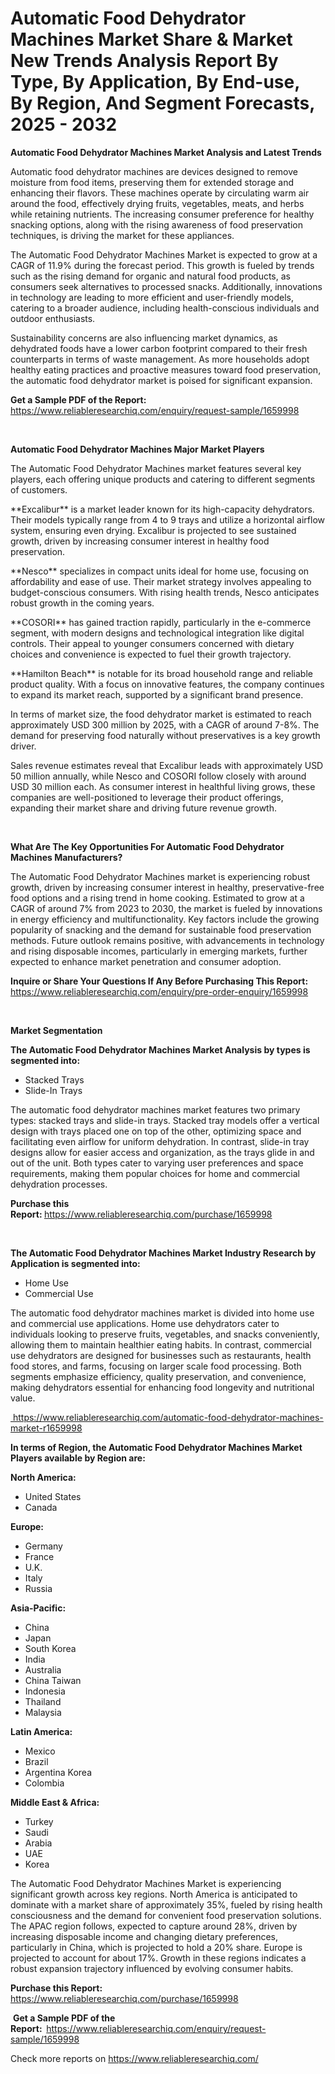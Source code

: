 <p><h1>Automatic Food Dehydrator Machines Market Share & Market New Trends Analysis Report By Type, By Application, By End-use, By Region, And Segment Forecasts, 2025 - 2032</h1></p><p><strong>Automatic Food Dehydrator Machines Market Analysis and Latest Trends</strong></p>
<p><p>Automatic food dehydrator machines are devices designed to remove moisture from food items, preserving them for extended storage and enhancing their flavors. These machines operate by circulating warm air around the food, effectively drying fruits, vegetables, meats, and herbs while retaining nutrients. The increasing consumer preference for healthy snacking options, along with the rising awareness of food preservation techniques, is driving the market for these appliances.</p><p>The Automatic Food Dehydrator Machines Market is expected to grow at a CAGR of 11.9% during the forecast period. This growth is fueled by trends such as the rising demand for organic and natural food products, as consumers seek alternatives to processed snacks. Additionally, innovations in technology are leading to more efficient and user-friendly models, catering to a broader audience, including health-conscious individuals and outdoor enthusiasts. </p><p>Sustainability concerns are also influencing market dynamics, as dehydrated foods have a lower carbon footprint compared to their fresh counterparts in terms of waste management. As more households adopt healthy eating practices and proactive measures toward food preservation, the automatic food dehydrator market is poised for significant expansion.</p></p>
<p><strong>Get a Sample PDF of the Report:&nbsp;</strong> <a href="https://www.reliableresearchiq.com/enquiry/request-sample/1659998?utm_campaign=1842&utm_medium=2&utm_source=Github&utm_content=ia&utm_term=17012025&utm_id=automatic-food-dehydrator-machines">https://www.reliableresearchiq.com/enquiry/request-sample/1659998</a></p>
<p>&nbsp;</p>
<p><strong>Automatic Food Dehydrator Machines Major Market Players</strong></p>
<p><p>The Automatic Food Dehydrator Machines market features several key players, each offering unique products and catering to different segments of customers. </p><p>**Excalibur** is a market leader known for its high-capacity dehydrators. Their models typically range from 4 to 9 trays and utilize a horizontal airflow system, ensuring even drying. Excalibur is projected to see sustained growth, driven by increasing consumer interest in healthy food preservation.</p><p>**Nesco** specializes in compact units ideal for home use, focusing on affordability and ease of use. Their market strategy involves appealing to budget-conscious consumers. With rising health trends, Nesco anticipates robust growth in the coming years.</p><p>**COSORI** has gained traction rapidly, particularly in the e-commerce segment, with modern designs and technological integration like digital controls. Their appeal to younger consumers concerned with dietary choices and convenience is expected to fuel their growth trajectory. </p><p>**Hamilton Beach** is notable for its broad household range and reliable product quality. With a focus on innovative features, the company continues to expand its market reach, supported by a significant brand presence.</p><p>In terms of market size, the food dehydrator market is estimated to reach approximately USD 300 million by 2025, with a CAGR of around 7-8%. The demand for preserving food naturally without preservatives is a key growth driver. </p><p>Sales revenue estimates reveal that Excalibur leads with approximately USD 50 million annually, while Nesco and COSORI follow closely with around USD 30 million each. As consumer interest in healthful living grows, these companies are well-positioned to leverage their product offerings, expanding their market share and driving future revenue growth.</p></p>
<p>&nbsp;</p>
<p><strong>What Are The Key Opportunities For Automatic Food Dehydrator Machines Manufacturers?</strong></p>
<p><p>The Automatic Food Dehydrator Machines market is experiencing robust growth, driven by increasing consumer interest in healthy, preservative-free food options and a rising trend in home cooking. Estimated to grow at a CAGR of around 7% from 2023 to 2030, the market is fueled by innovations in energy efficiency and multifunctionality. Key factors include the growing popularity of snacking and the demand for sustainable food preservation methods. Future outlook remains positive, with advancements in technology and rising disposable incomes, particularly in emerging markets, further expected to enhance market penetration and consumer adoption.</p></p>
<p><strong>Inquire or Share Your Questions If Any Before Purchasing This Report:</strong> <a href="https://www.reliableresearchiq.com/enquiry/pre-order-enquiry/1659998?utm_campaign=1842&utm_medium=2&utm_source=Github&utm_content=ia&utm_term=17012025&utm_id=automatic-food-dehydrator-machines">https://www.reliableresearchiq.com/enquiry/pre-order-enquiry/1659998</a></p>
<p>&nbsp;</p>
<p><strong>Market Segmentation</strong></p>
<p><strong>The Automatic Food Dehydrator Machines Market Analysis by types is segmented into:</strong></p>
<p><ul><li>Stacked Trays</li><li>Slide-In Trays</li></ul></p>
<p><p>The automatic food dehydrator machines market features two primary types: stacked trays and slide-in trays. Stacked tray models offer a vertical design with trays placed one on top of the other, optimizing space and facilitating even airflow for uniform dehydration. In contrast, slide-in tray designs allow for easier access and organization, as the trays glide in and out of the unit. Both types cater to varying user preferences and space requirements, making them popular choices for home and commercial dehydration processes.</p></p>
<p><strong>Purchase this Report:&nbsp;</strong><a href="https://www.reliableresearchiq.com/purchase/1659998?utm_campaign=1842&utm_medium=2&utm_source=Github&utm_content=ia&utm_term=17012025&utm_id=automatic-food-dehydrator-machines">https://www.reliableresearchiq.com/purchase/1659998</a></p>
<p>&nbsp;</p>
<p><strong>The Automatic Food Dehydrator Machines Market Industry Research by Application is segmented into:</strong></p>
<p><ul><li>Home Use</li><li>Commercial Use</li></ul></p>
<p><p>The automatic food dehydrator machines market is divided into home use and commercial use applications. Home use dehydrators cater to individuals looking to preserve fruits, vegetables, and snacks conveniently, allowing them to maintain healthier eating habits. In contrast, commercial use dehydrators are designed for businesses such as restaurants, health food stores, and farms, focusing on larger scale food processing. Both segments emphasize efficiency, quality preservation, and convenience, making dehydrators essential for enhancing food longevity and nutritional value.</p></p>
<p><a href="https://www.reliableresearchiq.com/automatic-food-dehydrator-machines-market-r1659998?utm_campaign=1842&utm_medium=2&utm_source=Github&utm_content=ia&utm_term=17012025&utm_id=automatic-food-dehydrator-machines">&nbsp;https://www.reliableresearchiq.com/automatic-food-dehydrator-machines-market-r1659998</a></p>
<p><strong>In terms of Region, the Automatic Food Dehydrator Machines Market Players available by Region are:</strong></p>
<p>
    <p> <strong> North America: </strong>
        <ul>
            <li>United States</li>
            <li>Canada</li>
        </ul>
        </p> 
    <p> <strong> Europe: </strong>
        <ul>
            <li>Germany</li>
            <li>France</li>
            <li>U.K.</li>
            <li>Italy</li>
            <li>Russia</li>
        </ul>
        </p> 
    <p> <strong> Asia-Pacific: </strong>
        <ul>
            <li>China</li>
            <li>Japan</li>
            <li>South Korea</li>
            <li>India</li>
            <li>Australia</li>
            <li>China Taiwan</li>
            <li>Indonesia</li>
            <li>Thailand</li>
            <li>Malaysia</li>
        </ul>
        </p> 
    <p> <strong> Latin America: </strong>
        <ul>
            <li>Mexico</li>
            <li>Brazil</li>
            <li>Argentina Korea</li>
            <li>Colombia</li>
        </ul>
        </p> 
    <p> <strong> Middle East & Africa: </strong>
        <ul>
            <li>Turkey</li>
            <li>Saudi</li>
            <li>Arabia</li>
            <li>UAE</li>
            <li>Korea</li>
        </ul>
    </p>
    </p>
<p><p>The Automatic Food Dehydrator Machines Market is experiencing significant growth across key regions. North America is anticipated to dominate with a market share of approximately 35%, fueled by rising health consciousness and the demand for convenient food preservation solutions. The APAC region follows, expected to capture around 28%, driven by increasing disposable income and changing dietary preferences, particularly in China, which is projected to hold a 20% share. Europe is projected to account for about 17%. Growth in these regions indicates a robust expansion trajectory influenced by evolving consumer habits.</p></p>
<p><strong>Purchase this Report: </strong><a href="https://www.reliableresearchiq.com/purchase/1659998?utm_campaign=1842&utm_medium=2&utm_source=Github&utm_content=ia&utm_term=17012025&utm_id=automatic-food-dehydrator-machines">https://www.reliableresearchiq.com/purchase/1659998</a></p>
<p>&nbsp;<strong>Get a Sample PDF of the Report:&nbsp;&nbsp;</strong><a href="https://www.reliableresearchiq.com/enquiry/request-sample/1659998?utm_campaign=1842&utm_medium=2&utm_source=Github&utm_content=ia&utm_term=17012025&utm_id=automatic-food-dehydrator-machines">https://www.reliableresearchiq.com/enquiry/request-sample/1659998</a></p>
<p><strong></strong></p>
<p>Check more reports on <a href="https://www.reliableresearchiq.com/?utm_campaign=1842&utm_medium=2&utm_source=Github&utm_content=ia&utm_term=17012025&utm_id=automatic-food-dehydrator-machines">https://www.reliableresearchiq.com/</a></p>